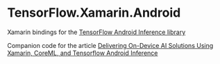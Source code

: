 # TensorFlow.Xamarin.Android

Xamarin bindings for the [TensorFlow Android Inference library](https://github.com/tensorflow/tensorflow/tree/master/tensorflow/contrib/android) 

Companion code for the article [Delivering On-Device AI Solutions Using Xamarin, CoreML, and Tensorflow Android Inference](https://msdn.microsoft.com/en-us/magazine/mt814802) 
